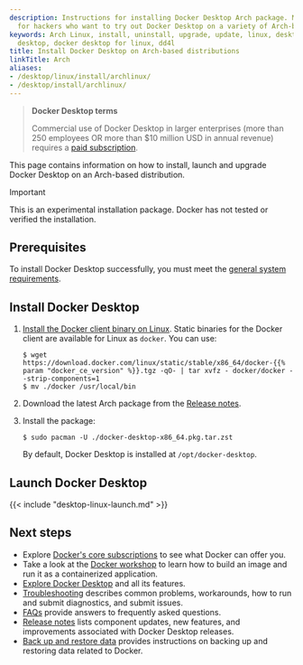 ```yaml
---
description: Instructions for installing Docker Desktop Arch package. Mostly meant
  for hackers who want to try out Docker Desktop on a variety of Arch-based distributions.
keywords: Arch Linux, install, uninstall, upgrade, update, linux, desktop, docker
  desktop, docker desktop for linux, dd4l
title: Install Docker Desktop on Arch-based distributions
linkTitle: Arch
aliases:
- /desktop/linux/install/archlinux/
- /desktop/install/archlinux/
---
```


> **Docker Desktop terms**
>
> Commercial use of Docker Desktop in larger enterprises (more than 250
> employees OR more than $10 million USD in annual revenue) requires a [paid
> subscription](https://www.docker.com/pricing/).

This page contains information on how to install, launch and upgrade Docker Desktop on an Arch-based distribution. 

> [!IMPORTANT]
>
> This is an experimental installation package. Docker has not tested or verified the installation.

## Prerequisites

To install Docker Desktop successfully, you must meet the [general system requirements](_index.md#general-system-requirements).

## Install Docker Desktop

1. [Install the Docker client binary on Linux](/manuals/engine/install/binaries.md#install-daemon-and-client-binaries-on-linux). Static binaries for the Docker client are available for Linux as `docker`. You can use:

   ```console
   $ wget https://download.docker.com/linux/static/stable/x86_64/docker-{{% param "docker_ce_version" %}}.tgz -qO- | tar xvfz - docker/docker --strip-components=1
   $ mv ./docker /usr/local/bin
   ```

2. Download the latest Arch package from the [Release notes](/manuals/desktop/release-notes.md).

3. Install the package:

   ```console
   $ sudo pacman -U ./docker-desktop-x86_64.pkg.tar.zst
   ```

   By default, Docker Desktop is installed at `/opt/docker-desktop`.

## Launch Docker Desktop

{{< include "desktop-linux-launch.md" >}}

## Next steps

- Explore [Docker's core subscriptions](https://www.docker.com/pricing/) to see what Docker can offer you.
- Take a look at the [Docker workshop](/get-started/workshop/_index.md) to learn how to build an image and run it as a containerized application.
- [Explore Docker Desktop](/manuals/desktop/use-desktop/_index.md) and all its features.
- [Troubleshooting](/manuals/desktop/troubleshoot/_index.md) describes common problems, workarounds, how to run and submit diagnostics, and submit issues.
- [FAQs](/manuals/desktop/faqs/general.md) provide answers to frequently asked questions.
- [Release notes](/manuals/desktop/release-notes.md) lists component updates, new features, and improvements associated with Docker Desktop releases.
- [Back up and restore data](/manuals/desktop/backup-and-restore.md) provides instructions
  on backing up and restoring data related to Docker.
